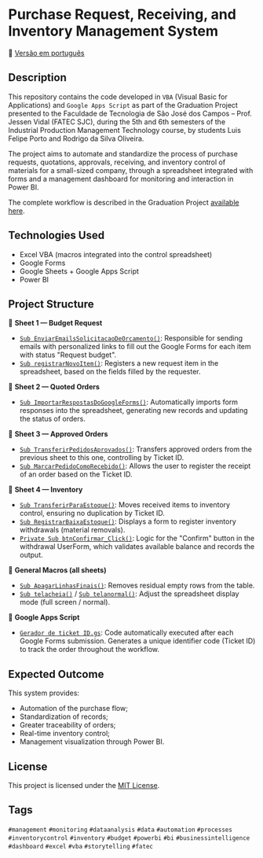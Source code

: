 # Purchase Request, Receiving, and Inventory Management System
📄 [Versão em português](README.md)
## Description
This repository contains the code developed in `VBA` (Visual Basic for Applications) and `Google Apps Script` as part of the Graduation Project presented to the Faculdade de Tecnologia de São José dos Campos – Prof. Jessen Vidal (FATEC SJC), during the 5th and 6th semesters of the Industrial Production Management Technology course, by students Luis Felipe Porto and Rodrigo da Silva Oliveira.

The project aims to automate and standardize the process of purchase requests, quotations, approvals, receiving, and inventory control of materials for a small-sized company, through a spreadsheet integrated with forms and a management dashboard for monitoring and interaction in Power BI.

The complete workflow is described in the Graduation Project [available here](https://drive.google.com/file/d/1il2iBtzbF8Q_8AwS4Z1RSmsinUmUGz2x/view?usp=sharing).

## Technologies Used
- Excel VBA (macros integrated into the control spreadsheet)
- Google Forms
- Google Sheets + Google Apps Script
- Power BI

## Project Structure
🔹 **Sheet 1 — Budget Request**  
- [`Sub EnviarEmailsSolicitacaoDeOrcamento()`](vba/aba1/EnviarEmailsSolicitacaoDeOrcamento.bas): Responsible for sending emails with personalized links to fill out the Google Forms for each item with status "Request budget".  
- [`Sub registrarNovoItem()`](vba/aba1/registrarNovoItem.bas): Registers a new request item in the spreadsheet, based on the fields filled by the requester.  

🔹 **Sheet 2 — Quoted Orders**  
- [`Sub ImportarRespostasDoGoogleForms()`](vba/aba2/ImportarRespostasDoGoogleForms.bas): Automatically imports form responses into the spreadsheet, generating new records and updating the status of orders.

🔹 **Sheet 3 — Approved Orders**  
- [`Sub TransferirPedidosAprovados()`](vba/aba3/TransferirPedidosAprovados.bas): Transfers approved orders from the previous sheet to this one, controlling by Ticket ID.  
- [`Sub MarcarPedidoComoRecebido()`](vba/aba3/MarcarPedidoComoRecebido.bas): Allows the user to register the receipt of an order based on the Ticket ID.

🔹 **Sheet 4 — Inventory**  
- [`Sub TransferirParaEstoque()`](vba/aba4/TransferirParaEstoque.bas): Moves received items to inventory control, ensuring no duplication by Ticket ID.  
- [`Sub RegistrarBaixaEstoque()`](vba/aba4/RegistrarBaixaEstoque.bas): Displays a form to register inventory withdrawals (material removals).  
- [`Private Sub btnConfirmar_Click()`](vba/aba4/btnConfirmar_Click.bas): Logic for the "Confirm" button in the withdrawal UserForm, which validates available balance and records the output.

🔹 **General Macros (all sheets)**  
- [`Sub ApagarLinhasFinais()`](vba/macros-gerais/ApagarLinhasFinais.bas): Removes residual empty rows from the table.  
- [`Sub telacheia()`](vba/macros-gerais/telacheia.bas) / [`Sub telanormal()`](vba/macros-gerais/telanormal.bas): Adjust the spreadsheet display mode (full screen / normal).

🔹 **Google Apps Script**  
- [`Gerador de ticket ID.gs`](google-apps-script/Gerador_TicketID.gs): Code automatically executed after each Google Forms submission. Generates a unique identifier code (Ticket ID) to track the order throughout the workflow.

## Expected Outcome
This system provides:
- Automation of the purchase flow;  
- Standardization of records;  
- Greater traceability of orders;  
- Real-time inventory control;  
- Management visualization through Power BI.

## License
This project is licensed under the [MIT License](LICENSE).

## Tags
`#management` `#monitoring` `#dataanalysis` `#data` `#automation` `#processes` `#inventorycontrol` `#inventory` `#budget` `#powerbi` `#bi` `#businessintelligence` `#dashboard` `#excel` `#vba` `#storytelling` `#fatec`
